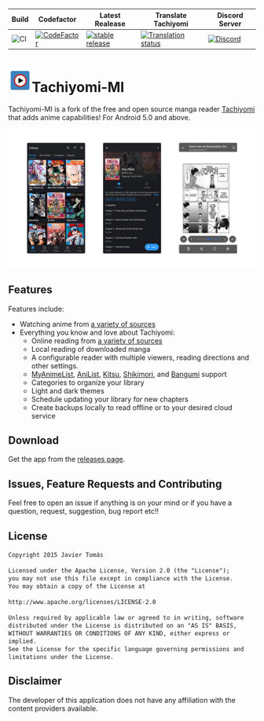| Build | Codefactor | Latest Realease | Translate Tachiyomi | Discord Server |
|-------|-------|----------|------------|---------|
| ![CI](https://github.com/tachiyomiorg/tachiyomi/workflows/CI/badge.svg?branch=dev&event=push) | [![CodeFactor](https://www.codefactor.io/repository/github/jmir1/tachiyomi-mi/badge)](https://www.codefactor.io/repository/github/jmir1/tachiyomi-mi) | [![stable release](https://img.shields.io/github/release/jmir1/tachiyomi-mi.svg?maxAge=3600&label=download)](https://github.com/jmir1/tachiyomi-mi/releases) | [![Translation status](https://hosted.weblate.org/widgets/tachiyomi/-/svg-badge.svg)](https://hosted.weblate.org/engage/tachiyomi/?utm_source=widget) | [![Discord](https://img.shields.io/discord/841701076242530374?label=discord&labelColor=7289da&color=2c2f33&style=flat)](https://discord.gg/F32UjdJZrR) |


# ![app icon](./.github/readme-images/app-icon.png)Tachiyomi-MI
Tachiyomi-MI is a fork of the free and open source manga reader [Tachiyomi](https://github.com/tachiyomiorg/tachiyomi) that adds anime capabilities! For Android 5.0 and above.

![screenshots of app](./.github/readme-images/screens.png)

## Features

Features include:
* Watching anime from [a variety of sources](https://github.com/jmir1/tachiyomi-extensions)
* Everything you know and love about Tachiyomi: 
    * Online reading from [a variety of sources](https://github.com/tachiyomiorg/tachiyomi-extensions)
    * Local reading of downloaded manga
    * A configurable reader with multiple viewers, reading directions and other settings.
    * [MyAnimeList](https://myanimelist.net/), [AniList](https://anilist.co/), [Kitsu](https://kitsu.io/), [Shikimori](https://shikimori.one), and [Bangumi](https://bgm.tv/) support
    * Categories to organize your library
    * Light and dark themes
    * Schedule updating your library for new chapters
    * Create backups locally to read offline or to your desired cloud service

## Download
Get the app from the [releases page](https://github.com/jmir1/tachiyomi-mi/releases).

## Issues, Feature Requests and Contributing

Feel free to open an issue if anything is on your mind or if you have a question, request, suggestion, bug report etc!! 


## License

    Copyright 2015 Javier Tomás

    Licensed under the Apache License, Version 2.0 (the "License");
    you may not use this file except in compliance with the License.
    You may obtain a copy of the License at

    http://www.apache.org/licenses/LICENSE-2.0

    Unless required by applicable law or agreed to in writing, software
    distributed under the License is distributed on an "AS IS" BASIS,
    WITHOUT WARRANTIES OR CONDITIONS OF ANY KIND, either express or implied.
    See the License for the specific language governing permissions and
    limitations under the License.

## Disclaimer

The developer of this application does not have any affiliation with the content providers available.
